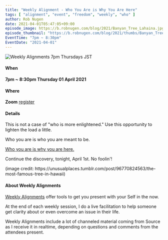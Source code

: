 ```yaml
---
title: "Weekly Alignment - Who You Are is Why You Are Here"
tags: [ "alignment", "event", "freedom", "weekly", "who" ]
author: Rob Nugen
date: 2021-04-01T05:47:05+09:00
episode_image: https://b.robnugen.com/blog/2021/Banyan_Tree_Lahaina.jpg
episode_thumbnail: "https://b.robnugen.com/blog/2021/thumbs/Banyan_Tree_Lahaina.jpg"
EventTime: "7pm ~ 8:30pm"
EventDate: "2021-04-01"
---
```


<img
src="https://b.robnugen.com/blog/2021/Banyan_Tree_Lahaina.jpg"
alt="Weekly Alignments 7pm Thursdays JST"
class="title" />

#### When

**7pm ~ 8:30pm Thursday 01 April 2021**

#### Where

**Zoom** [register](/weekly-alignments/registration/)

#### Details

This is not a case of "who is more enlightened."  Use this opportunity
to lighten the load a little.

Who you are is who you are meant to be.

[Who you are is why you are
here.](/journal/2021/04/01/who-you-are-is-why-you-are-here/)

Continue the discovery, tonight, April 1st.  No foolin'!

<div class="note">(image credit:
https://unusualplaces.tumblr.com/post/96770824563/the-most-famous-tree-in-hawaii)</div>

#### About Weekly Alignments

[Weekly Alignments](/weekly-alignments/) offer tools to get you present with your Self in the now.

At the end of each weekly session, I do a live facilitation to help
someone get clarity about or even overcome an issue in their life.

Weekly Alignments include a lot of channeled material coming from
Source as I receive it in realtime, depending on questions and
comments from the attendees present.
